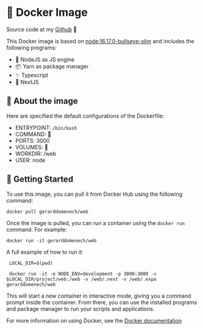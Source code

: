 🐳 Docker Image
===============
Source code at my [Github](https://github.com/Sixedge-es/web) 🦊

This Docker image is based on [node:16.17.0-bullseye-slim](https://hub.docker.com/layers/library/node/16.17.0-bullseye-slim/images/sha256-fa84c820c0a1106e170137241a66583f80c899d9b4483e4d2d8a1a9e413c2978?context=explore) and includes the following programs:

*   🎉 NodeJS as JS engine
*   📦 Yarn as package manager
*   ✨ Typescript
*   🌈 NextJS


👀 About the image
------------------

Here are specified the default configurations of the Dockerfile:

*   ENTRYPOINT: `/bin/bash`
*   COMMAND: 🚫
*   PORTS: 3000
*   VOLUMES: 🚫
*   WORKDIR: /web
*   USER: node


🚀 Getting Started
------------------

To use this image, you can pull it from Docker Hub using the following command:

    docker pull gerarddomenech/web
    

Once the image is pulled, you can run a container using the `docker run` command. For example:

    docker run -it gerarddomenech/web

A full example of how to run it:
     
     LOCAL_DIR=$(pwd)

     docker run -it -e NODE_ENV=development -p 3000:3000 -v $LOCAL_DIR/project/web:/web -v /web/.next -v /web/.expo gerarddomenech/web
    

This will start a new container in interactive mode, giving you a command prompt inside the container. From there, you can use the installed programs and package manager to run your scripts and applications.

For more information on using Docker, see the [Docker documentation](https://docs.docker.com/)
